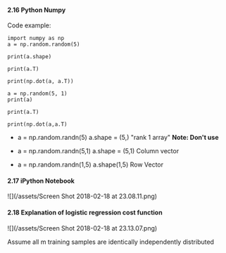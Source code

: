 #### 2.16 Python Numpy

Code example:

```
import numpy as np
a = np.random.random(5)

print(a.shape)

print(a.T)

print(np.dot(a, a.T))

a = np.random(5, 1)
print(a)

print(a.T)

print(np.dot(a,a.T)
```

- a = np.random.randn(5)
a.shape = (5,)
"rank 1 array" 
**Note: Don't use**

- a = np.random.randn(5,1)
a.shape = (5,1)
Column vector

- a = np.random.randn(1,5)
a.shape(1,5)
Row Vector 

#### 2.17 iPython Notebook

![](/assets/Screen Shot 2018-02-18 at 23.08.11.png)

#### 2.18 Explanation of logistic regression cost function 
![](/assets/Screen Shot 2018-02-18 at 23.13.07.png)

Assume all m training samples are identically independently distributed










